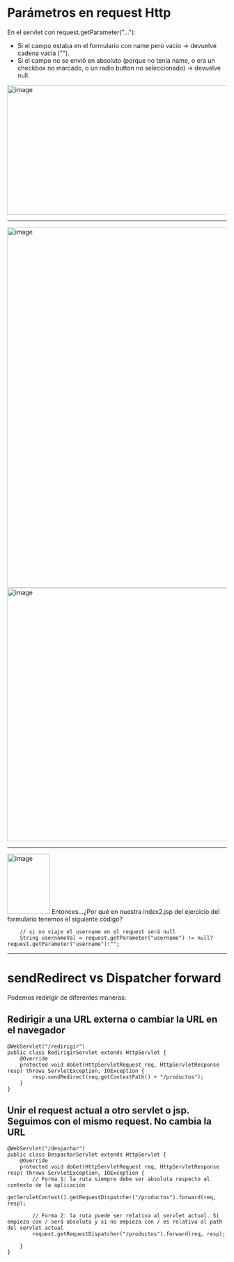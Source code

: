 # Parámetros en request Http

En el servlet con request.getParameter("..."):
- Si el campo estaba en el formulario con name pero vacío → devuelve cadena vacía ("").
- Si el campo no se envió en absoluto (porque no tenía name, o era un checkbox no marcado, o un radio button no seleccionado) → devuelve null.

<img width="1265" height="297" alt="image" src="https://github.com/user-attachments/assets/444f7785-5c9a-4b9c-b56c-3633c2c9f005" />

___

<img width="1111" height="827" alt="image" src="https://github.com/user-attachments/assets/c719b6e5-c0c1-468c-b496-1f56246a8c76" />

<img width="784" height="581" alt="image" src="https://github.com/user-attachments/assets/6ff31d43-be66-4336-84cf-4948da2da3d3" />

___

<img width="98" height="138" alt="image" src="https://github.com/user-attachments/assets/1317ed0e-fb38-4f3a-8047-40a36806f9ff" />  Entonces...¿Por qué en nuestra index2.jsp del ejercicio del formulario tenemos el siguiente código?

```
    // si no viaje el username en el request será null
    String usernameVal = request.getParameter("username") != null?request.getParameter("username"):"";
```
___
# sendRedirect vs Dispatcher forward

Podemos redirigir de diferentes maneras:

## Redirigir a una URL externa o cambiar la URL en el navegador

```
@WebServlet("/redirigir")
public class RedirigirServlet extends HttpServlet {
    @Override
    protected void doGet(HttpServletRequest req, HttpServletResponse resp) throws ServletException, IOException {
        resp.sendRedirect(req.getContextPath() + "/productos");
    }
}
```

## Unir el request actual a otro servlet o jsp. Seguimos con el mismo request. No cambia la URL

```
@WebServlet("/despachar")
public class DespacharServlet extends HttpServlet {
    @Override
    protected void doGet(HttpServletRequest req, HttpServletResponse resp) throws ServletException, IOException {
        // Forma 1: la ruta siempre debe ser absoluta respecto al contexto de la aplicación 
        getServletContext().getRequestDispatcher("/productos").forward(req, resp);

        // Forma 2: la ruta puede ser relativa al servlet actual. Si empieza con / será absoluta y si no empieza con / es relativa al path del servlet actual
        request.getRequestDispatcher("/productos").forward(req, resp);

    }
}

```
